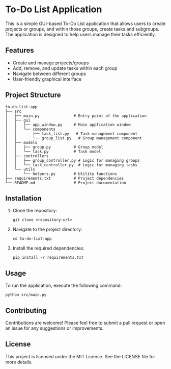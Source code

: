# To-Do List Application

This is a simple GUI-based To-Do List application that allows users to create projects or groups, and within those groups, create tasks and subgroups. The application is designed to help users manage their tasks efficiently.

## Features

- Create and manage projects/groups
- Add, remove, and update tasks within each group
- Navigate between different groups
- User-friendly graphical interface

## Project Structure

```
to-do-list-app
├── src
│   ├── main.py               # Entry point of the application
│   ├── gui
│   │   ├── app_window.py     # Main application window
│   │   └── components
│   │       ├── task_list.py   # Task management component
│   │       └── group_list.py   # Group management component
│   ├── models
│   │   ├── group.py          # Group model
│   │   └── task.py           # Task model
│   ├── controllers
│   │   ├── group_controller.py # Logic for managing groups
│   │   └── task_controller.py  # Logic for managing tasks
│   └── utils
│       └── helpers.py        # Utility functions
├── requirements.txt          # Project dependencies
└── README.md                 # Project documentation
```

## Installation

1. Clone the repository:
   ```
   git clone <repository-url>
   ```
2. Navigate to the project directory:
   ```
   cd to-do-list-app
   ```
3. Install the required dependencies:
   ```
   pip install -r requirements.txt
   ```

## Usage

To run the application, execute the following command:
```
python src/main.py
```

## Contributing

Contributions are welcome! Please feel free to submit a pull request or open an issue for any suggestions or improvements.

## License

This project is licensed under the MIT License. See the LICENSE file for more details.